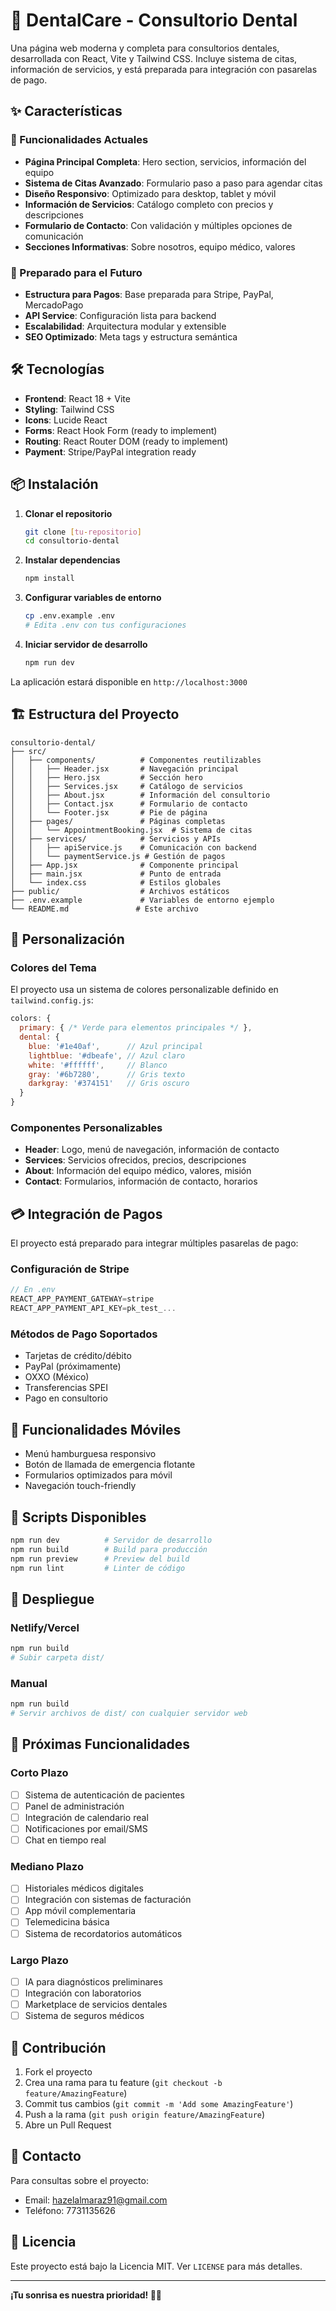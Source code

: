 # 🦷 DentalCare - Consultorio Dental

Una página web moderna y completa para consultorios dentales, desarrollada con React, Vite y Tailwind CSS. Incluye sistema de citas, información de servicios, y está preparada para integración con pasarelas de pago.

## ✨ Características

### 🎯 Funcionalidades Actuales
- **Página Principal Completa**: Hero section, servicios, información del equipo
- **Sistema de Citas Avanzado**: Formulario paso a paso para agendar citas
- **Diseño Responsivo**: Optimizado para desktop, tablet y móvil
- **Información de Servicios**: Catálogo completo con precios y descripciones
- **Formulario de Contacto**: Con validación y múltiples opciones de comunicación
- **Secciones Informativas**: Sobre nosotros, equipo médico, valores

### 🚀 Preparado para el Futuro
- **Estructura para Pagos**: Base preparada para Stripe, PayPal, MercadoPago
- **API Service**: Configuración lista para backend
- **Escalabilidad**: Arquitectura modular y extensible
- **SEO Optimizado**: Meta tags y estructura semántica

## 🛠️ Tecnologías

- **Frontend**: React 18 + Vite
- **Styling**: Tailwind CSS
- **Icons**: Lucide React
- **Forms**: React Hook Form (ready to implement)
- **Routing**: React Router DOM (ready to implement)
- **Payment**: Stripe/PayPal integration ready

## 📦 Instalación

1. **Clonar el repositorio**
   ```bash
   git clone [tu-repositorio]
   cd consultorio-dental
   ```

2. **Instalar dependencias**
   ```bash
   npm install
   ```

3. **Configurar variables de entorno**
   ```bash
   cp .env.example .env
   # Edita .env con tus configuraciones
   ```

4. **Iniciar servidor de desarrollo**
   ```bash
   npm run dev
   ```

La aplicación estará disponible en `http://localhost:3000`

## 🏗️ Estructura del Proyecto

```
consultorio-dental/
├── src/
│   ├── components/          # Componentes reutilizables
│   │   ├── Header.jsx       # Navegación principal
│   │   ├── Hero.jsx         # Sección hero
│   │   ├── Services.jsx     # Catálogo de servicios
│   │   ├── About.jsx        # Información del consultorio
│   │   ├── Contact.jsx      # Formulario de contacto
│   │   └── Footer.jsx       # Pie de página
│   ├── pages/               # Páginas completas
│   │   └── AppointmentBooking.jsx  # Sistema de citas
│   ├── services/            # Servicios y APIs
│   │   ├── apiService.js    # Comunicación con backend
│   │   └── paymentService.js # Gestión de pagos
│   ├── App.jsx              # Componente principal
│   ├── main.jsx             # Punto de entrada
│   └── index.css            # Estilos globales
├── public/                  # Archivos estáticos
├── .env.example             # Variables de entorno ejemplo
└── README.md               # Este archivo
```

## 🎨 Personalización

### Colores del Tema
El proyecto usa un sistema de colores personalizable definido en `tailwind.config.js`:

```javascript
colors: {
  primary: { /* Verde para elementos principales */ },
  dental: {
    blue: '#1e40af',      // Azul principal
    lightblue: '#dbeafe', // Azul claro
    white: '#ffffff',     // Blanco
    gray: '#6b7280',      // Gris texto
    darkgray: '#374151'   // Gris oscuro
  }
}
```

### Componentes Personalizables
- **Header**: Logo, menú de navegación, información de contacto
- **Services**: Servicios ofrecidos, precios, descripciones
- **About**: Información del equipo médico, valores, misión
- **Contact**: Formularios, información de contacto, horarios

## 💳 Integración de Pagos

El proyecto está preparado para integrar múltiples pasarelas de pago:

### Configuración de Stripe
```javascript
// En .env
REACT_APP_PAYMENT_GATEWAY=stripe
REACT_APP_PAYMENT_API_KEY=pk_test_...
```

### Métodos de Pago Soportados
- Tarjetas de crédito/débito
- PayPal (próximamente)
- OXXO (México)
- Transferencias SPEI
- Pago en consultorio

## 📱 Funcionalidades Móviles

- Menú hamburguesa responsivo
- Botón de llamada de emergencia flotante
- Formularios optimizados para móvil
- Navegación touch-friendly

## 🔧 Scripts Disponibles

```bash
npm run dev          # Servidor de desarrollo
npm run build        # Build para producción
npm run preview      # Preview del build
npm run lint         # Linter de código
```

## 🚀 Despliegue

### Netlify/Vercel
```bash
npm run build
# Subir carpeta dist/
```

### Manual
```bash
npm run build
# Servir archivos de dist/ con cualquier servidor web
```

## 🔮 Próximas Funcionalidades

### Corto Plazo
- [ ] Sistema de autenticación de pacientes
- [ ] Panel de administración
- [ ] Integración de calendario real
- [ ] Notificaciones por email/SMS
- [ ] Chat en tiempo real

### Mediano Plazo
- [ ] Historiales médicos digitales
- [ ] Integración con sistemas de facturación
- [ ] App móvil complementaria
- [ ] Telemedicina básica
- [ ] Sistema de recordatorios automáticos

### Largo Plazo
- [ ] IA para diagnósticos preliminares
- [ ] Integración con laboratorios
- [ ] Marketplace de servicios dentales
- [ ] Sistema de seguros médicos

## 🤝 Contribución

1. Fork el proyecto
2. Crea una rama para tu feature (`git checkout -b feature/AmazingFeature`)
3. Commit tus cambios (`git commit -m 'Add some AmazingFeature'`)
4. Push a la rama (`git push origin feature/AmazingFeature`)
5. Abre un Pull Request

## 📧 Contacto

Para consultas sobre el proyecto:
- Email: hazelalmaraz91@gmail.com
- Teléfono: 7731135626

## 📄 Licencia

Este proyecto está bajo la Licencia MIT. Ver `LICENSE` para más detalles.

---

**¡Tu sonrisa es nuestra prioridad! 🦷✨**

